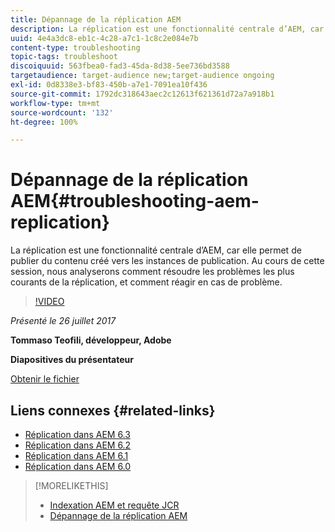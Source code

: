 ```yaml
---
title: Dépannage de la réplication AEM
description: La réplication est une fonctionnalité centrale d’AEM, car elle permet de publier du contenu créé vers les instances de publication. Au cours de cette session, nous analyserons comment résoudre les problèmes les plus courants de la réplication, et comment réagir en cas de problème.
uuid: 4e4a3dc8-eb1c-4c28-a7c1-1c8c2e084e7b
content-type: troubleshooting
topic-tags: troubleshoot
discoiquuid: 563fbea0-fad3-45da-8d38-5ee736bd3588
targetaudience: target-audience new;target-audience ongoing
exl-id: 0d8338e3-bf83-450b-a7e1-7091ea10f436
source-git-commit: 1792dc318643aec2c12613f621361d72a7a918b1
workflow-type: tm+mt
source-wordcount: '132'
ht-degree: 100%

---
```


# Dépannage de la réplication AEM{#troubleshooting-aem-replication}

La réplication est une fonctionnalité centrale d’AEM, car elle permet de publier du contenu créé vers les instances de publication. Au cours de cette session, nous analyserons comment résoudre les problèmes les plus courants de la réplication, et comment réagir en cas de problème.

>[!VIDEO](https://video.tv.adobe.com/v/19282/?quality=9)

*Présenté le 26 juillet 2017*

**Tommaso Teofili, développeur, Adobe**

**Diapositives du présentateur**

[Obtenir le fichier](assets/aem-gems-troubleshooting-aem-replication.pdf)

## Liens connexes {#related-links}

* [Réplication dans AEM 6.3](https://docs.adobe.com/docs/en/aem/6-3/deploy/configuring/replication.html)
* [Réplication dans AEM 6.2](https://docs.adobe.com/docs/en/aem/6-2/deploy/configuring/replication.html)
* [Réplication dans AEM 6.1](https://docs.adobe.com/docs/en/aem/6-1/deploy/configuring/replication.html)
* [Réplication dans AEM 6.0](https://docs.adobe.com/docs/en/aem/6-0/deploy/configuring/replication.html)

>[!MORELIKETHIS]
>
>* [Indexation AEM et requête JCR](aem-indexing-jcr-query.md)
>* [Dépannage de la réplication AEM](aem-troubleshooting-aem-replication.md)
<!-- >>* [Adobe Experience Manager: AEM 6.x Maintenance Tasks](https://helpx.adobe.com/experience-manager/kt/eseminars/ccoo-aem-Aug-register.html) -->
